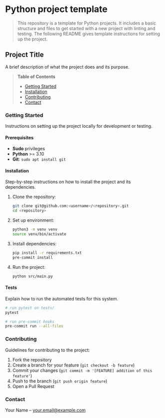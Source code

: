 # Python project template

> This repository is a template for Python projects.
> It includes a basic structure and files to get started with a new project with linting and testing.
> The following README gives template instructions for setting up the project.

## Project Title

A brief description of what the project does and its purpose.

> **Table of Contents**
>
> - [Getting Started](#getting-started)
> - [Installation](#installation)
> - [Contributing](#contributing)
> - [Contact](#contact)

### Getting Started

Instructions on setting up the project locally for development or testing.

#### Prerequisites

- **Sudo** privileges
- **Python** >= 3.10
- **Git**: `sudo apt install git`

#### Installation

Step-by-step instructions on how to install the project and its dependencies.

1. Clone the repository:
    ```bash
    git clone git@github.com:<username>/<repository>.git
    cd <repository>
    ```
2. Set up environment:
    ```bash
    python3 -m venv venv
    source venv/bin/activate
    ```
3. Install dependencies:
    ```bash
    pip install -r requirements.txt
    pre-commit install
    ```
4. Run the project:
    ```bash
    python src/main.py
    ```

#### Tests

Explain how to run the automated tests for this system.
```bash
# run pytest on tests/
pytest

# run pre-commit hooks
pre-commit run --all-files
```

### Contributing
Guidelines for contributing to the project:

1. Fork the repository
2. Create a branch for your feature (`git checkout -b feature`)
3. Commit your changes (`git commit -m '[FEATURE] addition of this feature'`)
4. Push to the branch (`git push origin feature`)
5. Open a Pull Request

### Contact

Your Name – your.email@example.com
